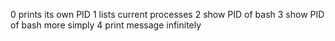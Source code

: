 0 prints its own PID
1 lists current processes
2 show PID of bash
3 show PID of bash more simply
4 print message infinitely